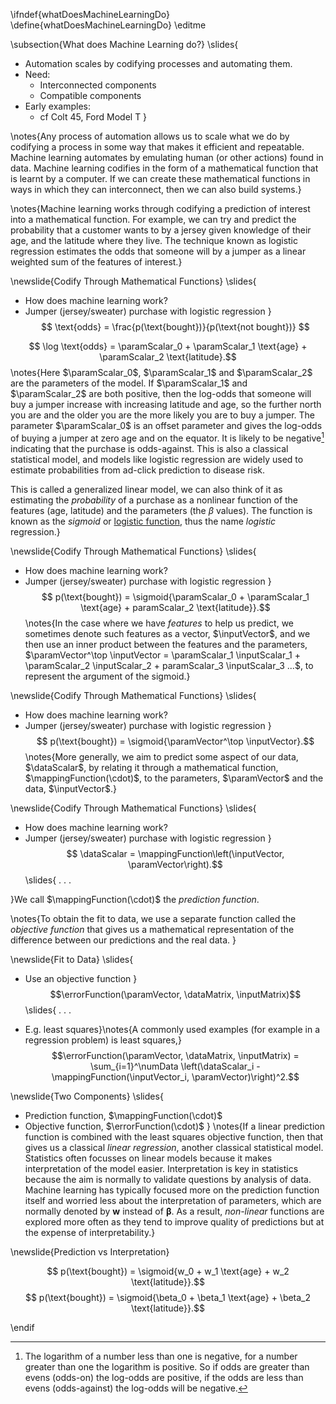 \ifndef{whatDoesMachineLearningDo}
\define{whatDoesMachineLearningDo}
\editme

\subsection{What does Machine Learning do?}
\slides{
* Automation scales by codifying processes and automating them.
* Need:
    * Interconnected components
	* Compatible components
* Early examples:
    * cf Colt 45, Ford Model T
}

\notes{Any process of automation allows us to scale what we do by codifying a process in some way that makes it efficient and repeatable. Machine learning automates by emulating human (or other actions) found in data. Machine learning codifies in the form of a mathematical function that is learnt by a computer. If we can create these mathematical functions in ways in which they can interconnect, then we can also build systems.}

\notes{Machine learning works through codifying a prediction of interest into a mathematical function. For example, we can try and predict the probability that a customer wants to by a jersey given knowledge of their age, and the latitude where they live. The technique known as logistic regression estimates the odds that someone will by a jumper as a linear weighted sum of the features of interest.}

\newslide{Codify Through Mathematical Functions}
\slides{
* How does machine learning work?
* Jumper (jersey/sweater) purchase with logistic regression
}
$$ \text{odds} = \frac{p(\text{bought})}{p(\text{not bought})} $$

$$ \log \text{odds}  = \paramScalar_0 + \paramScalar_1 \text{age} + \paramScalar_2 \text{latitude}.$$
\notes{Here $\paramScalar_0$, $\paramScalar_1$ and $\paramScalar_2$ are the parameters of the model. If $\paramScalar_1$ and $\paramScalar_2$  are both positive, then the log-odds that someone will buy a jumper increase with increasing latitude and age, so the further north you are and the older you are the more likely you are to buy a jumper. The parameter $\paramScalar_0$ is an offset parameter and gives the log-odds of buying a jumper at zero age and on the equator. It is likely to be negative[^logarithm] indicating that the purchase is odds-against. This is also a classical statistical model, and models like logistic regression are widely used to estimate probabilities from ad-click prediction to disease risk.

[^logarithm]: The logarithm of a number less than one is negative, for a number greater than one the logarithm is positive. So if odds are greater than evens (odds-on) the log-odds are positive, if the odds are less than evens (odds-against) the log-odds will be negative.

This is called a generalized linear model, we can also think of it as estimating the *probability* of a purchase as a nonlinear function of the features (age, latitude) and the parameters (the $\beta$ values). The function is known as the *sigmoid* or [logistic function](https://en.wikipedia.org/wiki/Logistic_regression), thus the name *logistic* regression.}

\newslide{Codify Through Mathematical Functions}
\slides{
* How does machine learning work?
* Jumper (jersey/sweater) purchase with logistic regression
}
$$ p(\text{bought}) =  \sigmoid{\paramScalar_0 + \paramScalar_1 \text{age} + paramScalar_2 \text{latitude}}.$$
\notes{In the case where we have *features* to help us predict, we sometimes denote such features as a vector, $\inputVector$, and we then use an inner product between the features and the parameters, $\paramVector^\top \inputVector = \paramScalar_1 \inputScalar_1 + \paramScalar_2 \inputScalar_2 + paramScalar_3 \inputScalar_3 ...$, to represent the argument of the sigmoid.}

\newslide{Codify Through Mathematical Functions}
\slides{
* How does machine learning work?
* Jumper (jersey/sweater) purchase with logistic regression
}
$$ p(\text{bought}) =  \sigmoid{\paramVector^\top \inputVector}.$$
\notes{More generally, we aim to predict some aspect of our data, $\dataScalar$, by relating it through a mathematical function, $\mappingFunction(\cdot)$, to the parameters, $\paramVector$ and the data, $\inputVector$.}

\newslide{Codify Through Mathematical Functions}
\slides{
* How does machine learning work?
* Jumper (jersey/sweater) purchase with logistic regression
}
$$ \dataScalar =  \mappingFunction\left(\inputVector, \paramVector\right).$$
\slides{
. . .

}We call $\mappingFunction(\cdot)$ the *prediction function*.

\notes{To obtain the fit to data, we use a separate function called the *objective function* that gives us a mathematical representation of the difference between our predictions and the real data. }

\newslide{Fit to Data}
\slides{
* Use an objective function
}
$$\errorFunction(\paramVector, \dataMatrix, \inputMatrix)$$
\slides{
. . .

* E.g. least squares}\notes{A commonly used examples (for example in a regression problem) is least squares,}
$$\errorFunction(\paramVector, \dataMatrix, \inputMatrix) = \sum_{i=1}^\numData \left(\dataScalar_i - \mappingFunction(\inputVector_i, \paramVector)\right)^2.$$

\newslide{Two Components}
\slides{
* Prediction function, $\mappingFunction(\cdot)$
* Objective function, $\errorFunction(\cdot)$
}
\notes{If a linear prediction function is combined with the least squares objective function, then that gives us a classical *linear regression*, another classical statistical model. Statistics often focusses on linear models because it makes interpretation of the model easier. Interpretation is key in statistics because the aim is normally to validate questions by analysis of data. Machine learning has typically focused more on the prediction function itself and worried less about the interpretation of parameters, which are normally denoted by $\mathbf{w}$ instead of $\boldsymbol{\beta}$. As a result, *non-linear* functions are explored more often as they tend to improve quality of predictions but at the expense of interpretability.}

\newslide{Prediction vs Interpretation}

$$ p(\text{bought}) =  \sigmoid{w_0 + w_1 \text{age} + w_2 \text{latitude}}.$$
$$ p(\text{bought}) =  \sigmoid{\beta_0 + \beta_1 \text{age} + \beta_2 \text{latitude}}.$$

\endif
